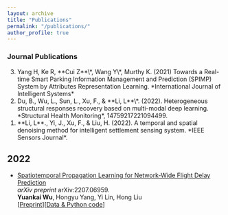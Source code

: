 ```yaml
---
layout: archive
title: "Publications"
permalink: "/publications/"
author_profile: true
---
```


<!--
{% if author.googlescholar %}
  You can also find my articles on <u><a href="{{author.googlescholar}}">my Google Scholar profile</a>.</u>
{% endif %}

{% include base_path %}

{% for post in site.publications reversed %}
  {% include archive-single.html %}
{% endfor %}
-->

  
  
### Journal Publications
<ol reversed>
<li>Yang H, Ke R, **Cui Z**\*, Wang Y\*, Murthy K. (2021) Towards a Real-time Smart Parking Information Management and Prediction (SPIMP) System by Attributes Representation Learning. *International Journal of Intelligent Systems*</li>
<li>Du, B., Wu, L., Sun, L., Xu, F., & **Li, L**\*. (2022). Heterogeneous structural responses recovery based on multi-modal deep learning. *Structural Health Monitoring*, 14759217221094499.</li>
<li>**Li, L**., Yi, J., Xu, F., & Liu, H. (2022). A temporal and spatial denoising method for intelligent settlement sensing system. *IEEE Sensors Journal*.</li>
</ol>

<h2>2022</h2>
<ul>
  <li>
    <p><a href="https://arxiv.org/abs/2207.06959">Spatiotemporal Propagation Learning for Network-Wide Flight Delay Prediction</a> <br>
      <em>arXiv preprint</em> arXiv:2207.06959.<br>
      <b>Yuankai Wu</b>, Hongyu Yang, Yi Lin, Hong Liu <br>
      [<a href="https://arxiv.org/abs/2207.06959">Preprint</a>][<a href="https://github.com/Kaimaoge/STPN">Data & Python code</a>] </p>
  </li>
</ul>
